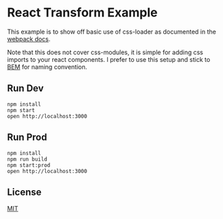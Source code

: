 React Transform Example
=====================

This example is to show off basic use of css-loader as documented in the [webpack docs](https://christianalfoni.github.io/react-webpack-cookbook/Loading-CSS.html).

Note that this does not cover css-modules, it is simple for adding css imports to your react components. I prefer to use this setup and stick to [BEM](https://css-tricks.com/bem-101/) for naming convention.

## Run Dev

```
npm install
npm start
open http://localhost:3000
```

## Run Prod

```
npm install
npm run build
npm start:prod
open http://localhost:3000
```

## License

[MIT](http://isekivacenz.mit-license.org/)